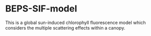 # BEPS-SIF-model
This is a global sun-induced chlorophyll fluorescence model which considers the multiple scattering effects within a canopy.
